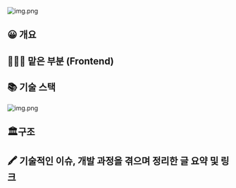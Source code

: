 ![img.png](https://user-images.githubusercontent.com/71599639/264277079-97df6978-38d7-4056-bb24-5ae09f373d2f.png)

## 😀 개요

## 👩🏻‍💻 맡은 부분 (Frontend)

## 📚 기술 스택
![img.png](https://user-images.githubusercontent.com/71599639/264409477-f6815e8b-cbf5-42ac-9561-30d543f17539.png)

## 🏛️구조

## 🖍 기술적인 이슈, 개발 과정을 겪으며 정리한 글 요약 및 링크

